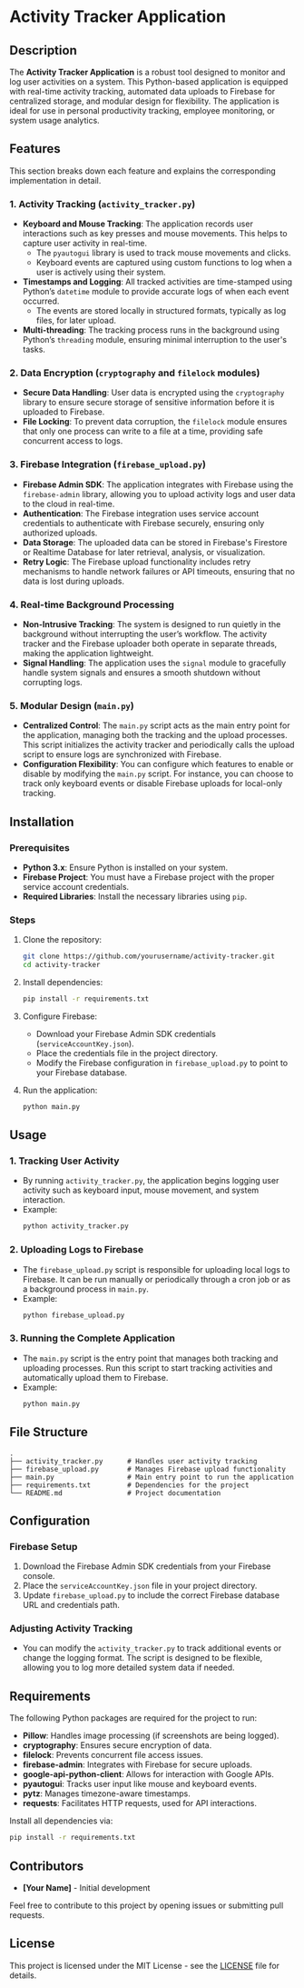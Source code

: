 
# Activity Tracker Application

## Description
The **Activity Tracker Application** is a robust tool designed to monitor and log user activities on a system. This Python-based application is equipped with real-time activity tracking, automated data uploads to Firebase for centralized storage, and modular design for flexibility. The application is ideal for use in personal productivity tracking, employee monitoring, or system usage analytics.

## Features
This section breaks down each feature and explains the corresponding implementation in detail.

### 1. **Activity Tracking (`activity_tracker.py`)**
   - **Keyboard and Mouse Tracking**: The application records user interactions such as key presses and mouse movements. This helps to capture user activity in real-time.
     - The `pyautogui` library is used to track mouse movements and clicks.
     - Keyboard events are captured using custom functions to log when a user is actively using their system.
   - **Timestamps and Logging**: All tracked activities are time-stamped using Python’s `datetime` module to provide accurate logs of when each event occurred.
     - The events are stored locally in structured formats, typically as log files, for later upload.
   - **Multi-threading**: The tracking process runs in the background using Python’s `threading` module, ensuring minimal interruption to the user's tasks.

### 2. **Data Encryption (`cryptography` and `filelock` modules)**
   - **Secure Data Handling**: User data is encrypted using the `cryptography` library to ensure secure storage of sensitive information before it is uploaded to Firebase.
   - **File Locking**: To prevent data corruption, the `filelock` module ensures that only one process can write to a file at a time, providing safe concurrent access to logs.

### 3. **Firebase Integration (`firebase_upload.py`)**
   - **Firebase Admin SDK**: The application integrates with Firebase using the `firebase-admin` library, allowing you to upload activity logs and user data to the cloud in real-time.
   - **Authentication**: The Firebase integration uses service account credentials to authenticate with Firebase securely, ensuring only authorized uploads.
   - **Data Storage**: The uploaded data can be stored in Firebase's Firestore or Realtime Database for later retrieval, analysis, or visualization.
   - **Retry Logic**: The Firebase upload functionality includes retry mechanisms to handle network failures or API timeouts, ensuring that no data is lost during uploads.

### 4. **Real-time Background Processing**
   - **Non-Intrusive Tracking**: The system is designed to run quietly in the background without interrupting the user’s workflow. The activity tracker and the Firebase uploader both operate in separate threads, making the application lightweight.
   - **Signal Handling**: The application uses the `signal` module to gracefully handle system signals and ensures a smooth shutdown without corrupting logs.

### 5. **Modular Design (`main.py`)**
   - **Centralized Control**: The `main.py` script acts as the main entry point for the application, managing both the tracking and the upload processes. This script initializes the activity tracker and periodically calls the upload script to ensure logs are synchronized with Firebase.
   - **Configuration Flexibility**: You can configure which features to enable or disable by modifying the `main.py` script. For instance, you can choose to track only keyboard events or disable Firebase uploads for local-only tracking.

## Installation

### Prerequisites
- **Python 3.x**: Ensure Python is installed on your system.
- **Firebase Project**: You must have a Firebase project with the proper service account credentials.
- **Required Libraries**: Install the necessary libraries using `pip`.

### Steps
1. Clone the repository:
    ```bash
    git clone https://github.com/yourusername/activity-tracker.git
    cd activity-tracker
    ```

2. Install dependencies:
    ```bash
    pip install -r requirements.txt
    ```

3. Configure Firebase:
   - Download your Firebase Admin SDK credentials (`serviceAccountKey.json`).
   - Place the credentials file in the project directory.
   - Modify the Firebase configuration in `firebase_upload.py` to point to your Firebase database.

4. Run the application:
    ```bash
    python main.py
    ```

## Usage

### 1. **Tracking User Activity**
   - By running `activity_tracker.py`, the application begins logging user activity such as keyboard input, mouse movement, and system interaction.
   - Example:
     ```bash
     python activity_tracker.py
     ```

### 2. **Uploading Logs to Firebase**
   - The `firebase_upload.py` script is responsible for uploading local logs to Firebase. It can be run manually or periodically through a cron job or as a background process in `main.py`.
   - Example:
     ```bash
     python firebase_upload.py
     ```

### 3. **Running the Complete Application**
   - The `main.py` script is the entry point that manages both tracking and uploading processes. Run this script to start tracking activities and automatically upload them to Firebase.
   - Example:
     ```bash
     python main.py
     ```

## File Structure
```
.
├── activity_tracker.py      # Handles user activity tracking
├── firebase_upload.py       # Manages Firebase upload functionality
├── main.py                  # Main entry point to run the application
├── requirements.txt         # Dependencies for the project
└── README.md                # Project documentation
```

## Configuration

### Firebase Setup
1. Download the Firebase Admin SDK credentials from your Firebase console.
2. Place the `serviceAccountKey.json` file in your project directory.
3. Update `firebase_upload.py` to include the correct Firebase database URL and credentials path.

### Adjusting Activity Tracking
- You can modify the `activity_tracker.py` to track additional events or change the logging format. The script is designed to be flexible, allowing you to log more detailed system data if needed.

## Requirements

The following Python packages are required for the project to run:
- **Pillow**: Handles image processing (if screenshots are being logged).
- **cryptography**: Ensures secure encryption of data.
- **filelock**: Prevents concurrent file access issues.
- **firebase-admin**: Integrates with Firebase for secure uploads.
- **google-api-python-client**: Allows for interaction with Google APIs.
- **pyautogui**: Tracks user input like mouse and keyboard events.
- **pytz**: Manages timezone-aware timestamps.
- **requests**: Facilitates HTTP requests, used for API interactions.

Install all dependencies via:
```bash
pip install -r requirements.txt
```

## Contributors
- **[Your Name]** - Initial development

Feel free to contribute to this project by opening issues or submitting pull requests.

## License
This project is licensed under the MIT License - see the [LICENSE](LICENSE) file for details.

